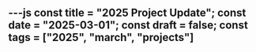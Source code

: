 ---js
const title = "2025 Project Update";
const date = "2025-03-01";
const draft = false;
const tags = ["2025", "march", "projects"]
---